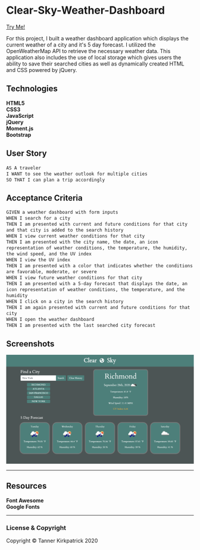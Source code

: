 # Clear-Sky-Weather-Dashboard

 <a href="https://twkirkpatrick.github.io/Clear-Sky-Weather-Dashboard/">Try Me!</a>

For this project, I built a weather dashboard application which displays the current weather of a city and it's 5 day forecast.  I utilized the OpenWeatherMap API to retrieve the necessary weather data.  This application also includes the use of local storage which gives users the ability to save their searched cities as well as dynamically created HTML and CSS powered by jQuery.  


## Technologies
**HTML5** <br>
**CSS3** <br>
**JavaScript** <br>
**jQuery** <br>
**Moment.js** <br>
**Bootstrap**

## User Story

```
AS A traveler
I WANT to see the weather outlook for multiple cities
SO THAT I can plan a trip accordingly
```

## Acceptance Criteria

```
GIVEN a weather dashboard with form inputs
WHEN I search for a city
THEN I am presented with current and future conditions for that city and that city is added to the search history
WHEN I view current weather conditions for that city
THEN I am presented with the city name, the date, an icon representation of weather conditions, the temperature, the humidity, the wind speed, and the UV index
WHEN I view the UV index
THEN I am presented with a color that indicates whether the conditions are favorable, moderate, or severe
WHEN I view future weather conditions for that city
THEN I am presented with a 5-day forecast that displays the date, an icon representation of weather conditions, the temperature, and the humidity
WHEN I click on a city in the search history
THEN I am again presented with current and future conditions for that city
WHEN I open the weather dashboard
THEN I am presented with the last searched city forecast

```


## Screenshots

<img src="images/clear.jpg" alt="screenshot of weather dashboard">

<hr>

## Resources
**Font Awesome** <br>
**Google Fonts**

<hr>


### License & Copyright

Copyright &copy; Tanner Kirkpatrick 2020


